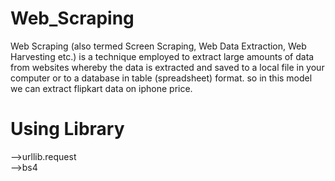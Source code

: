 # Web_Scraping
Web Scraping (also termed Screen Scraping, Web Data Extraction, Web Harvesting etc.) is a technique employed to extract large amounts of data from websites whereby the data is extracted and saved to a local file in your computer or to a database in table (spreadsheet) format.
so in this model we can extract flipkart data on iphone price.

# Using Library
-->urllib.request                                                                                                                       
-->bs4

